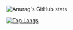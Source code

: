 ![Anurag's GitHub stats](https://github-readme-stats.vercel.app/api?username=fabioo-junioor&show_icons=true&theme=calm)

[![Top Langs](https://github-readme-stats.vercel.app/api/top-langs/?username=anuraghazra&layout=compact)](https://github.com/anuraghazra/github-readme-stats)
